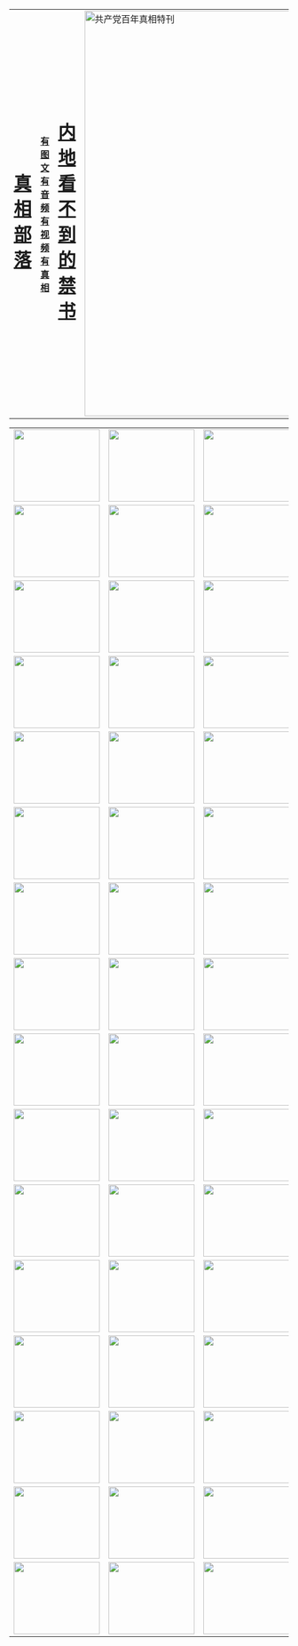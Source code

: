 <table>
<tr>

<td>
	<H1><a href="http://2.0787.y67.jorn.net/zx/">真相部落</a></H1>
</td>
<td>
	<H4><a href="http://2.0787.y67.jorn.net/zx/">有图文 有音频 有视频 有真相</a></H4>
</td>
<td>
	<H1><a href="http://2.0787.y67.jorn.net/book/"> 内地看不到的禁书</a></H1>
</td>
<td>
	<a href="http://2.0787.y67.jorn.net/zx/bngcd/"><img src="http://2.0787.y67.jorn.net/zx/bngcd/gcdbnzx.jpg" width="730"  border="0" alt="共产党百年真相特刊"></a>
</td>
</tr>
</table>


<table>
<tr>
	<td><a href="http://2.1216.l68.scbnkonline.com/xtr/107/"><img  src ="http://2.1216.l68.scbnkonline.com/pic/2017/02/107.jpg" width="155px" height="130px"></a></td>
	<td><a href="http://2.1216.l68.scbnkonline.com/xtr/829/"><img src ="http://2.1216.l68.scbnkonline.com/pic/2017/02/829.jpg" width="155px" height="130px"></a></td>
	<td><a href="http://2.1216.l68.scbnkonline.com/xtr/69/"><img  src ="http://2.1216.l68.scbnkonline.com/pic/2017/02/69.jpg" width="155px" height="130px"></a></td>
	<td><a href="http://2.1216.l68.scbnkonline.com/xtr/99/"><img  src ="http://2.1216.l68.scbnkonline.com/pic/2017/02/99.jpg" width="155px" height="130px"></a></td>
</tr>
<tr>
	<td><a href="http://2.1216.l68.scbnkonline.com/xtr/40/"><img  src ="http://2.1216.l68.scbnkonline.com/pic/2017/02/40.jpg" width="155px" height="130px"></a></td>
	<td><a href="http://2.1216.l68.scbnkonline.com/xtr/20/"><img  src ="http://2.1216.l68.scbnkonline.com/pic/2017/02/20.jpg" width="155px" height="130px"></a></td>
	<td><a href="http://2.1216.l68.scbnkonline.com/xtr/81/"><img  src ="http://2.1216.l68.scbnkonline.com/pic/2017/02/81.jpg" width="155px" height="130px"></a></td>
	<td><a href="http://2.1216.l68.scbnkonline.com/xtr/2/"><img  src ="http://2.1216.l68.scbnkonline.com/pic/2017/02/2.jpg" width="155px" height="130px"></a></td>
</tr>
<tr>
	<td><a href="http://2.1216.l68.scbnkonline.com/xtr/86/"><img  src ="http://2.1216.l68.scbnkonline.com/pic/2017/02/86.jpg" width="155px" height="130px"></a></td>
	<td><a href="http://2.1216.l68.scbnkonline.com/xtr/109/"><img  src ="http://2.1216.l68.scbnkonline.com/pic/2017/02/109.jpg" width="155px" height="130px"></a></td>
	<td><a href="http://2.1216.l68.scbnkonline.com/xtr/1378/"><img  src ="http://2.1216.l68.scbnkonline.com/pic/2017/02/1378.jpg" width="155px" height="130px"></a></td>
	<td><a href="http://2.1216.l68.scbnkonline.com/xtr/57/"><img  src ="http://2.1216.l68.scbnkonline.com/pic/2017/02/57.jpg" width="155px" height="130px"></a></td>
</tr>
<tr>
	<td><a href="http://2.1216.l68.scbnkonline.com/xtr/1219/"><img  src ="http://2.1216.l68.scbnkonline.com/pic/2017/02/1219.jpg" width="155px" height="130px"></a></td>
	<td><a href="http://2.1216.l68.scbnkonline.com/xtr/1220/"><img  src ="http://2.1216.l68.scbnkonline.com/pic/2017/02/1220.jpg" width="155px" height="130px"></a></td>
	<td><a href="http://2.1216.l68.scbnkonline.com/xtr/1221/"><img  src ="http://2.1216.l68.scbnkonline.com/pic/2017/02/1221.jpg" width="155px" height="130px"></a></td>
	<td><a href="http://2.1216.l68.scbnkonline.com/xtr/51/"><img  src ="http://2.1216.l68.scbnkonline.com/pic/2017/02/51.jpg" width="155px" height="130px"></a></td>
</tr>
<tr>
	<td><a href="http://2.1216.l68.scbnkonline.com/xtr/1055/"><img  src ="http://2.1216.l68.scbnkonline.com/pic/2017/02/1055.jpg" width="155px" height="130px"></a></td>
	<td><a href="http://2.1216.l68.scbnkonline.com/xtr/611/"><img  src ="http://2.1216.l68.scbnkonline.com/pic/2017/02/611.jpg" width="155px" height="130px"></a></td>
	<td><a href="http://2.1216.l68.scbnkonline.com/xtr/1121/"><img  src ="http://2.1216.l68.scbnkonline.com/pic/2017/02/1121.jpg" width="155px" height="130px"></a></td>
	<td><a href="http://2.1216.l68.scbnkonline.com/xtr/610/"><img  src ="http://2.1216.l68.scbnkonline.com/pic/2017/02/610.jpg" width="155px" height="130px"></a></td>
</tr>
<tr>
	<td><a href="http://2.1216.l68.scbnkonline.com/xtr/1128/"><img  src ="http://2.1216.l68.scbnkonline.com/pic/2017/02/1128.jpg" width="155px" height="130px"></a></td>
	<td><a href="http://2.1216.l68.scbnkonline.com/xtr/1395/"><img  src ="http://2.1216.l68.scbnkonline.com/pic/2017/02/1406.jpg" width="155px" height="130px"></a></td>
	<td><a href="http://2.1216.l68.scbnkonline.com/xtr/1407/"><img  src ="http://2.1216.l68.scbnkonline.com/pic/2017/02/1407.jpg" width="155px" height="130px"></a></td>
	<td><a href="http://2.1216.l68.scbnkonline.com/xtr/934/"><img  src ="http://2.1216.l68.scbnkonline.com/pic/2017/02/934.jpg" width="155px" height="130px"></a></td>
</tr>
<tr>
	<td><a href="http://2.1216.l68.scbnkonline.com/xtr/641/"><img  src ="http://2.1216.l68.scbnkonline.com/pic/2017/02/641.jpg" width="155px" height="130px"></a></td>
	<td><a href="http://2.1216.l68.scbnkonline.com/xtr/949/"><img  src ="http://2.1216.l68.scbnkonline.com/pic/2017/02/949.jpg" width="155px" height="130px"></a></td>
	<td><a href="http://2.1216.l68.scbnkonline.com/xtr/112/"><img  src ="http://2.1216.l68.scbnkonline.com/pic/2017/02/112.jpg" width="155px" height="130px"></a></td>
	<td><a href="http://2.1216.l68.scbnkonline.com/xtr/812/"><img  src ="http://2.1216.l68.scbnkonline.com/pic/2017/02/812.jpg" width="155px" height="130px"></a></td>
</tr>
<tr>
	<td><a href="http://2.1216.l68.scbnkonline.com/xtr/103/"><img  src ="http://2.1216.l68.scbnkonline.com/pic/2017/02/103.jpg" width="155px" height="130px"></a></td>
	<td><a href="http://2.1216.l68.scbnkonline.com/xtr/3/"><img  src ="http://2.1216.l68.scbnkonline.com/pic/2017/02/3.jpg" width="155px" height="130px"></a></td>
	<td><A href="http://2.1216.l68.scbnkonline.com/mp4/zx/2015/11/Lkmtt.mp4" target="_blank" title="莲开满天庭"><img  src="http://2.1216.l68.scbnkonline.com/pic/2015/11/Lkmtt3480_jssor.jpg"  width="155px" height="130px"></A></td>
	<td><A href="http://2.1216.l68.scbnkonline.com/mp4/zx/2015/11/2013513.mp4" target="_blank" title="飞旋的法轮"><img  src="http://2.1216.l68.scbnkonline.com/pic/2015/11/falun480_jssor.jpg"  width="155px" height="130px"></A></td>
</tr>
<tr>
	<td><A href="http://2.1216.l68.scbnkonline.com/mp4/zx/2015/11/NYParade.mp4" target="_blank" title="2004年4月10日法轮功纽约大游行"><img  src="http://2.1216.l68.scbnkonline.com/pic/2015/11/nyparade480_jssor.jpg"  width="155px" height="130px"></A></td>
	<td><A href="http://2.1216.l68.scbnkonline.com/mp4/news617/2015/05/WEB_s28093.mp4" target="_blank" title="2015年世界法轮大法日特别报导"><img  src="http://2.1216.l68.scbnkonline.com/pic/2015/11/p6752711a666997037_jssor.jpg"  width="155px" height="130px"></A></td>
	<td><A href="http://2.1216.l68.scbnkonline.com/mp4/news829/2015/11/30211_326650.mp4" target="_blank" title="沧州绑架案连审四天 民众抹泪称审好人"><img  src="http://2.1216.l68.scbnkonline.com/pic/2015/11/changzhou2480_jssor.jpg"  width="155px" height="130px"></A></td>
	<td><A href="http://2.1216.l68.scbnkonline.com/mp4/mhph/2015/10/changzhou.mp4" target="_blank" title="沧州真相--狮城血泪"><img  src="http://2.1216.l68.scbnkonline.com/pic/2015/11/changzhou480_jssor.jpg"  width="155px" height="130px"></A></td>
</tr>
<tr>
	<td><A href="http://2.1216.l68.scbnkonline.com/mp4/mhjd/mhjd_55.mp4" target="_blank" title="正义律师与无罪辩护"><img  src="http://2.1216.l68.scbnkonline.com/pic/2015/11/wzbh480_jssor.jpg"  width="155px" height="130px"></A></td>
	<td><A href="http://2.1216.l68.scbnkonline.com/mp4/zx/2015/11/layerkcs.mp4" target="_blank" title="中国的良心--高智晟律师"><img  src="http://2.1216.l68.scbnkonline.com/pic/2015/11/layerkcs2480_jssor.jpg"  width="155px" height="130px"></A></td>
	<td><A href="http://2.1216.l68.scbnkonline.com/mp4/mhph/2015/10/szxl.mp4" target="_blank" title="神州血泪--北京、大庆、广东、哈尔滨"><img  src="http://2.1216.l68.scbnkonline.com/pic/2015/11/szxl480_jssor.jpg"  width="155px" height="130px"></A></td>
	<td><A href="http://2.1216.l68.scbnkonline.com/mp4/zx/2015/11/TangShanFFXS.mp4" target="_blank" title="真相纪录片：凤凰新生"><img  src="http://2.1216.l68.scbnkonline.com/pic/2015/11/fhxs2480_jssor.jpg"  width="155px" height="130px"></A></td>
</tr>
<tr>
	<td><A href="http://2.1216.l68.scbnkonline.com/mp4/zx/2015/11/jidong.mp4" target="_blank" title="冀东监狱的罪恶"><img  src="http://2.1216.l68.scbnkonline.com/pic/2015/11/jidong480_jssor.jpg"  width="155px" height="130px"></A></td>
	<td><A href="http://2.1216.l68.scbnkonline.com/mp4/mhph/2015/10/tangshan.mp4" target="_blank" title="凤凰血泪"><img  src="http://2.1216.l68.scbnkonline.com/pic/2015/11/tangshan480_jssor.jpg"  width="155px" height="130px"></A>
					</div></td>
	<td>	<A href="http://2.1216.l68.scbnkonline.com/mp4/mhph/2015/10/zfxtzxl.mp4" target="_blank" title="政法系统罪行录--唐山篇"><img  src="http://2.1216.l68.scbnkonline.com/pic/2015/11/zfxtzxl480_jssor.jpg"  width="155px" height="130px"></A></td>
	<td><A href="http://2.1216.l68.scbnkonline.com/mp4/mhph/2015/10/QDBG.mp4" target="_blank" title="青岛悲歌"><img  src="http://2.1216.l68.scbnkonline.com/pic/2015/10/qdbg2480_jssor.jpg"  width="155px" height="130px"></A></td>
</tr>
<tr>
	<td><A href="http://2.1216.l68.scbnkonline.com/mp4/mhph/2015/10/huludao.mp4" target="_blank" title="葫芦岛永恒的见证"><img  src="http://2.1216.l68.scbnkonline.com/pic/2015/10/huludao480_jssor.jpg"  width="155px" height="130px"></A></td>
	<td><A href="http://2.1216.l68.scbnkonline.com/mp4/mhph/2015/10/qbzx.mp4" target="_blank" title="湖畔泉边听真相-济南泉城的传奇"><img  src="http://2.1216.l68.scbnkonline.com/pic/2015/10/hupan480_jssor.jpg"  width="155px" height="130px"></A></td>
	<td><A href="http://2.1216.l68.scbnkonline.com/mp4/mhph/2015/10/baoding_dvd_v2.mp4" target="_blank" title="燕赵悲歌"><img  src="http://2.1216.l68.scbnkonline.com/pic/2015/10/yzbg480_jssor.jpg"  width="155px" height="130px"></A></td>
	<td><A href="http://2.1216.l68.scbnkonline.com/mp4/zx/2015/11/meihuashi_complete_ED2.0.mp4" target="_blank" title="梅花诗完整版"><img  src="http://2.1216.l68.scbnkonline.com/pic/2015/11/mhs480_jssor.jpg"  width="155px" height="130px"></A></td>
</tr>
<tr>
	<td><A href="http://2.1216.l68.scbnkonline.com/mp4/zx/2015/11/fengbei512k.mp4" target="_blank" title="丰碑"><img  src="http://2.1216.l68.scbnkonline.com/pic/2015/11/fongbei480_jssor.jpg"  width="155px" height="130px"></A></td>
	<td><A href="http://2.1216.l68.scbnkonline.com/mp4/zx/2015/11/fytdxComplete.mp4" target="_blank" title="风雨天地行全集"><img  src="http://2.1216.l68.scbnkonline.com/pic/2015/11/fytdxWhite480_jssor.jpg"  width="155px" height="130px"></A></td>
	<td><A href="http://2.1216.l68.scbnkonline.com/mp4/zx/2015/11/JianZheng.mp4" target="_blank" title="见证"><img  src="http://2.1216.l68.scbnkonline.com/pic/2015/11/witness480_jssor.jpg"  width="155px" height="130px"></A></td>
	<td><A href="http://2.1216.l68.scbnkonline.com/mp4/mhph/2015/10/hcym.mp4" target="_blank" title="红朝阴谋"><img  src="http://2.1216.l68.scbnkonline.com/pic/2015/10/hcym480_jssor.jpg"  width="155px" height="130px"></A></td>
</tr>
<tr>
	<td><A href="http://2.1216.l68.scbnkonline.com/mp4/zx/2015/11/zfzxPalV3.mp4" target="_blank" title="是自焚还是骗局"><img  src="http://2.1216.l68.scbnkonline.com/pic/2015/11/zfzx4805_jssor.jpg"  width="155px" height="130px"></A></td>
	<td><A href="http://2.1216.l68.scbnkonline.com/mp4/zx/2015/11/lsdspMsyTd.mp4" target="_blank" title="历史的审判"><img  src="http://2.1216.l68.scbnkonline.com/pic/2015/11/lsdsp480_jssor.jpg"  width="155px" height="130px"></A></td>
	<td><A href="http://2.1216.l68.scbnkonline.com/mp4/news886/2015/11/concat886.mp4" target="_blank" title="一周全球控告江泽民"><img  src="http://2.1216.l68.scbnkonline.com/pic/2015/11/news886480_jssor.jpg"  width="155px" height="130px"></A></td>
	<td><A href="http://2.1216.l68.scbnkonline.com/mp4/news1378/2014/08/CQSD_s0_e4_v2_i0-CQSD_4-video.mp4" target="_blank" title="欧洲的抉择"><img  src="http://2.1216.l68.scbnkonline.com/pic/2015/11/p5143421a564166643-ss_jssor.jpg"  width="155px" height="130px"></A></td>
</tr>
<tr>
	<td><A href="http://2.1216.l68.scbnkonline.com/mp4/zx/2015/11/hk20150720parade.mp4" target="_blank" title="港法轮功反迫害大游行 大陆游客震撼"><img  src="http://2.1216.l68.scbnkonline.com/pic/2015/11/281098-ss_jssor.jpg"  width="155px" height="130px"></A></td>
	<td><A href="http://2.1216.l68.scbnkonline.com/mp4/zx/2015/11/20150720hkParade512k.mp4" target="_blank" title="香港法轮功720游行声援诉江潮"><img  src="http://2.1216.l68.scbnkonline.com/pic/2015/11/2015720parade480_jssor.jpg"  width="155px" height="130px"></A></td>
	<td><A href="http://2.1216.l68.scbnkonline.com/mp4/zx/2015/11/hktdc512.mp4" target="_blank" title="香港退党潮"><img  src="http://2.1216.l68.scbnkonline.com/pic/2015/11/hktdc480_jssor.jpg"  width="155px" height="130px"></A></td>
	<td><A href="http://2.1216.l68.scbnkonline.com/mp4/news413/2015/11/concat413.mp4" target="_blank" title="本月退党精选"><img  src="http://2.1216.l68.scbnkonline.com/pic/2015/11/tuidang480_jssor.jpg"  width="155px" height="130px"></A></td>
</tr>
<tr>
	<td><A href="http://2.1216.l68.scbnkonline.com/mp4/news823/2015/11/TSZG_British_1_QA_A_TSZG-61-1_XinHaoNianZuoZh_P617180.mp4" target="_blank" title="辛灏年：纪念《九评共产党》发表十周年演讲"><img  src="http://2.1216.l68.scbnkonline.com/pic/2015/11/xhn9p10480_jssor.jpg"  width="155px" height="130px"></A></td>
	<td><A href="http://2.1216.l68.scbnkonline.com/mp4/news57/2015/11/JPGCD8.mp4" target="_blank" title="【九评之八】评中国共产党的邪教本质"><img  src="http://2.1216.l68.scbnkonline.com/pic/2015/11/9pkcd8p480_jssor.jpg"  width="155px" height="130px"></A></td>
	<td><A href="http://2.1216.l68.scbnkonline.com/mp4/other/kao.Chih.Sheng_story.mp4"  target="_blank" title="超越恐惧:高智晟的故事"				style="font-size:20px;"><img src="http://2.1216.l68.scbnkonline.com/pic/2016/12/GZS201408070902.jpg"  width="155px" height="130px">
						</A></td>
	<td><A href="http://2.1216.l68.scbnkonline.com/mp4/zx/2016/11/oh10yearsInv.mp4"  target="_blank" title="纪录片《活摘 十年调查》完整版" style="font-size:20px;"><img src="http://2.1216.l68.scbnkonline.com/pic/2016/11/10yearsOHinv.jpg"  width="155px" height="130px">
						</A></td>
</tr>
</table>


